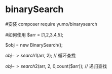 # binarySearch

#安装 
composer require yumo/binarysearch

#如何使用
$arr = [1,2,3,4,5];

$obj = new BinarySearch();

$obj->search1($arr, 2); // 循环查找

$obj->search2($arr, 2, 0,count($arr)); // 递归查找
